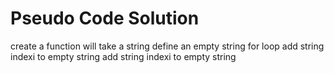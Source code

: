 # Pseudo Code Solution
create a function will take a string
        define an empty string
        for loop
            add string indexi to empty string
            add string indexi to empty string
